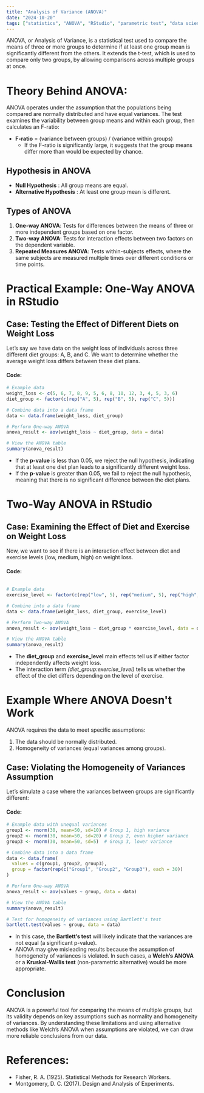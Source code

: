 ```yaml
---
title: "Analysis of Variance (ANOVA)"
date: "2024-10-20"
tags: ["statistics", "ANOVA", "RStudio", "parametric test", "data science"]
---
```


ANOVA, or Analysis of Variance, is a statistical test used to compare the means of three or more groups to determine if at least one group mean is significantly different from the others. It extends the t-test, which is used to compare only two groups, by allowing comparisons across multiple groups at once.


# Theory Behind ANOVA:

ANOVA operates under the assumption that the populations being compared are normally distributed and have equal variances. The test examines the variability between group means and within each group, then calculates an F-ratio:
  - **F-ratio** = (variance between groups) / (variance within groups)
    - If the F-ratio is significantly large, it suggests that the group means differ more than would be expected by chance.

## Hypothesis in ANOVA

 - **Null Hypothesis** : All group means are equal.
 - **Alternative Hypothesis** : At least one group mean is different.

## Types of ANOVA
 1. **One-way ANOVA**: Tests for differences between the means of three or more independent groups based on one factor.
 2. **Two-way ANOVA**: Tests for interaction effects between two factors on the dependent variable.
 3. **Repeated Measures ANOVA**: Tests within-subjects effects, where the same subjects are measured multiple times over different conditions or time points.

# Practical Example: One-Way ANOVA in RStudio

## Case: Testing the Effect of Different Diets on Weight Loss
Let’s say we have data on the weight loss of individuals across three different diet groups: A, B, and C. We want to determine whether the average weight loss differs between these diet plans.

#### Code:
```r
# Example data
weight_loss <- c(5, 6, 7, 8, 9, 5, 6, 8, 10, 12, 3, 4, 5, 3, 6)
diet_group <- factor(c(rep("A", 5), rep("B", 5), rep("C", 5)))

# Combine data into a data frame
data <- data.frame(weight_loss, diet_group)

# Perform One-way ANOVA
anova_result <- aov(weight_loss ~ diet_group, data = data)

# View the ANOVA table
summary(anova_result)
```
- If the **p-value** is less than 0.05, we reject the null hypothesis, indicating that at least one diet plan leads to a significantly different weight loss.
- If the **p-value** is greater than 0.05, we fail to reject the null hypothesis, meaning that there is no significant difference between the diet plans.

# Two-Way ANOVA in RStudio

## Case: Examining the Effect of Diet and Exercise on Weight Loss
 Now, we want to see if there is an interaction effect between diet and exercise levels (low, medium, high) on weight loss.
#### Code:
```r

# Example data
exercise_level <- factor(c(rep("low", 5), rep("medium", 5), rep("high", 5)))

# Combine into a data frame
data <- data.frame(weight_loss, diet_group, exercise_level)

# Perform Two-way ANOVA
anova_result <- aov(weight_loss ~ diet_group * exercise_level, data = data)

# View the ANOVA table
summary(anova_result)

```
- The **diet_group** and **exercise_level** main effects tell us if either factor independently affects weight loss.
- The interaction term *(diet_group:exercise_level)* tells us whether the effect of the diet differs depending on the level of exercise.


# Example Where ANOVA Doesn't Work

ANOVA requires the data to meet specific assumptions:
1. The data should be normally distributed.
2. Homogeneity of variances (equal variances among groups).



## Case: Violating the Homogeneity of Variances Assumption
Let’s simulate a case where the variances between groups are significantly different:

#### Code:
```r
# Example data with unequal variances
group1 <- rnorm(30, mean=50, sd=10) # Group 1, high variance
group2 <- rnorm(30, mean=50, sd=20) # Group 2, even higher variance
group3 <- rnorm(30, mean=50, sd=5)  # Group 3, lower variance

# Combine data into a data frame
data <- data.frame(
  values = c(group1, group2, group3),
  group = factor(rep(c("Group1", "Group2", "Group3"), each = 30))
)

# Perform One-way ANOVA
anova_result <- aov(values ~ group, data = data)

# View the ANOVA table
summary(anova_result)

# Test for homogeneity of variances using Bartlett's test
bartlett.test(values ~ group, data = data)

```

- In this case, the **Bartlett’s test** will likely indicate that the variances are not equal (a significant p-value).
- ANOVA may give misleading results because the assumption of homogeneity of variances is violated. In such cases, a **Welch’s ANOVA** or a **Kruskal-Wallis test** (non-parametric alternative) would be more appropriate.

# Conclusion
ANOVA is a powerful tool for comparing the means of multiple groups, but its validity depends on key assumptions such as normality and homogeneity of variances. By understanding these limitations and using alternative methods like Welch’s ANOVA when assumptions are violated, we can draw more reliable conclusions from our data.

# References:
- Fisher, R. A. (1925). Statistical Methods for Research Workers.
- Montgomery, D. C. (2017). Design and Analysis of Experiments.
 
